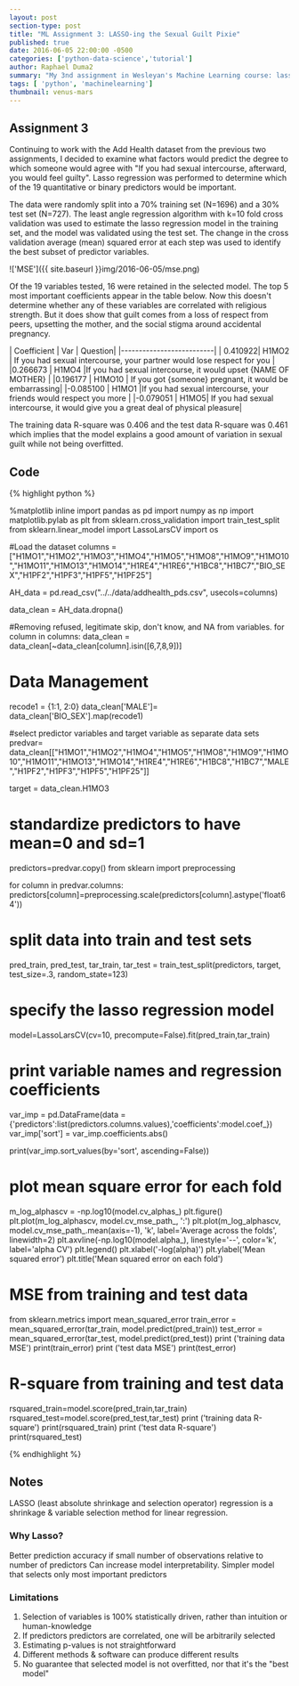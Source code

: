```yaml
---
layout: post
section-type: post
title: "ML Assignment 3: LASSO-ing the Sexual Guilt Pixie"
published: true
date: 2016-06-05 22:00:00 -0500
categories: ['python-data-science','tutorial']
author: Raphael Duma2
summary: "My 3nd assignment in Wesleyan's Machine Learning course: lasso regression"
tags: [ 'python', 'machinelearning']
thumbnail: venus-mars  
---
```


## Assignment 3

Continuing to work with the Add Health dataset from the previous two assignments, I decided to examine what factors would predict the degree to which someone would agree with "If you had sexual intercourse, afterward, you would feel guilty". Lasso regression was performed to determine which of the 19 quantitative or binary predictors would be important. 

The data were randomly split into a 70% training set (N=1696) and a 30% test set (N=727). The least angle regression algorithm with k=10 fold cross validation was used to estimate the lasso regression model in the training set, and the model was validated using the test set. The change in the cross validation average (mean) squared error at each step was used to identify the best subset of predictor variables. 

!['MSE']({{ site.baseurl }}img/2016-06-05/mse.png)

Of the 19 variables tested, 16 were retained in the selected model. The top 5 most important coefficients appear in the table below. Now this doesn't determine whether any of these variables are correlated with religious strength. But it does show that guilt comes from a loss of respect from peers, upsetting the mother, and the social stigma around accidental pregnancy. 

|    Coefficient | Var | Question|
|--------------------------|
| 0.410922|      H1MO2  | If you had sexual intercourse, your partner would lose respect for you |
|0.266673  |    H1MO4  |If you had sexual intercourse, it would upset {NAME OF MOTHER}  |
|0.196177   |  H1MO10  | If you got {someone} pregnant, it would be embarrassing|
|-0.085100   |   H1MO1  |If you had sexual intercourse, your friends would respect you more |
|-0.079051    |  H1MO5| If you had sexual intercourse, it would give you a great deal of physical pleasure|

The training data R-square was 0.406 and the test data R-square was 0.461 which implies that the model explains a good amount of variation in sexual guilt while not being overfitted. 

## Code

{% highlight python %}

%matplotlib inline
import pandas as pd
import numpy as np
import matplotlib.pylab as plt
from sklearn.cross_validation import train_test_split
from sklearn.linear_model import LassoLarsCV
import os

#Load the dataset
columns = ["H1MO1","H1MO2","H1MO3","H1MO4","H1MO5","H1MO8","H1MO9","H1MO10","H1MO11","H1MO13","H1MO14","H1RE4","H1RE6","H1BC8","H1BC7","BIO_SEX","H1PF2","H1PF3","H1PF5","H1PF25"]

AH_data = pd.read_csv("../../data/addhealth_pds.csv", usecols=columns)

data_clean = AH_data.dropna()

#Removing refused, legitimate skip, don't know, and NA from variables.
for column in columns:
    data_clean = data_clean[~data_clean[column].isin([6,7,8,9])]

# Data Management
recode1 = {1:1, 2:0}
data_clean['MALE']= data_clean['BIO_SEX'].map(recode1)

#select predictor variables and target variable as separate data sets  
predvar= data_clean[["H1MO1","H1MO2","H1MO4","H1MO5","H1MO8","H1MO9","H1MO10","H1MO11","H1MO13","H1MO14","H1RE4","H1RE6","H1BC8","H1BC7","MALE","H1PF2","H1PF3","H1PF5","H1PF25"]]

target = data_clean.H1MO3
 
# standardize predictors to have mean=0 and sd=1
predictors=predvar.copy()
from sklearn import preprocessing

for column in predvar.columns:
    predictors[column]=preprocessing.scale(predictors[column].astype('float64'))

# split data into train and test sets
pred_train, pred_test, tar_train, tar_test = train_test_split(predictors, target, 
                                                              test_size=.3, random_state=123)

# specify the lasso regression model
model=LassoLarsCV(cv=10, precompute=False).fit(pred_train,tar_train)

# print variable names and regression coefficients
var_imp = pd.DataFrame(data = {'predictors':list(predictors.columns.values),'coefficients':model.coef_})
var_imp['sort'] = var_imp.coefficients.abs()
                   
print(var_imp.sort_values(by='sort', ascending=False))

# plot mean square error for each fold
m_log_alphascv = -np.log10(model.cv_alphas_)
plt.figure()
plt.plot(m_log_alphascv, model.cv_mse_path_, ':')
plt.plot(m_log_alphascv, model.cv_mse_path_.mean(axis=-1), 'k',
         label='Average across the folds', linewidth=2)
plt.axvline(-np.log10(model.alpha_), linestyle='--', color='k',
            label='alpha CV')
plt.legend()
plt.xlabel('-log(alpha)')
plt.ylabel('Mean squared error')
plt.title('Mean squared error on each fold')

# MSE from training and test data
from sklearn.metrics import mean_squared_error
train_error = mean_squared_error(tar_train, model.predict(pred_train))
test_error = mean_squared_error(tar_test, model.predict(pred_test))
print ('training data MSE')
print(train_error)
print ('test data MSE')
print(test_error)

# R-square from training and test data
rsquared_train=model.score(pred_train,tar_train)
rsquared_test=model.score(pred_test,tar_test)
print ('training data R-square')
print(rsquared_train)
print ('test data R-square')
print(rsquared_test)

{% endhighlight %}

## Notes 

LASSO (least absolute shrinkage and selection operator) regression is a shrinkage & variable selection method for linear regression.

### Why Lasso?

Better prediction accuracy if small number of observations relative to number of predictors
Can increase model interpretability.        Simpler model that selects only most important predictors

### Limitations
1. Selection of variables is 100% statistically driven, rather than intuition or human-knowledge
2. If predictors predictors are correlated, one will be arbitrarily selected
3. Estimating p-values is not straightforward
4. Different methods & software can produce different results
5. No guarantee that selected model is not overfitted, nor that it's the "best model"